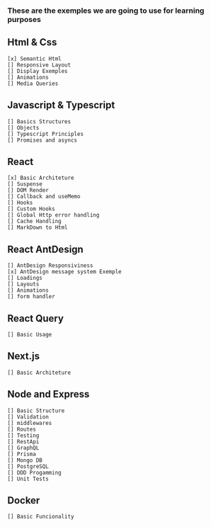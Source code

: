 ### These are the exemples we are going to use for learning purposes

## Html & Css
    [x] Semantic Html
    [] Responsive Layout
    [] Display Exemples
    [] Animations
    [] Media Queries

## Javascript & Typescript
    [] Basics Structures
    [] Objects
    [] Typescript Principles
    [] Promises and asyncs

## React
    [x] Basic Architeture
    [] Suspense
    [] DOM Render
    [] Callback and useMemo
    [] Hooks
    [] Custom Hooks
    [] Global Http error handling
    [] Cache Handling
    [] MarkDown to Html

## React AntDesign
    [] AntDesign Responsiviness
    [x] AntDesign message system Exemple
    [] Loadings
    [] Layouts
    [] Animations
    [] form handler

## React Query
    [] Basic Usage

## Next.js
    [] Basic Architeture

## Node and Express
    [] Basic Structure
    [] Validation
    [] middlewares
    [] Routes
    [] Testing
    [] RestApi
    [] GraphQL
    [] Prisma
    [] Mongo DB
    [] PostgreSQL 
    [] DDD Progamming
    [] Unit Tests

## Docker
    [] Basic Funcionality